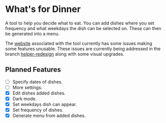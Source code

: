 # **What's for Dinner**
A tool to help you decide what to eat. You can add dishes where you set frequency and what weekdays the dish can be selected on. These can then be generated into a menu.

The [website](https://antonegas.github.io/whats-for-dinner/) associated with the tool currently has some issues making some features unusable. These issues are currently being addressed in the branch [helper-redesign](https://github.com/antonegas/whats-for-dinner/tree/helper-redesign) along with some visual upgrades.

## Planned Features
- [ ] Specify dates of dishes.
- [ ] More settings.
- [x] Edit dishes added dishes.
- [x] Dark mode.
- [x] Set weekdays dish can appear.
- [x] Set frequency of dishes.
- [x] Generate menu from added dishes.
